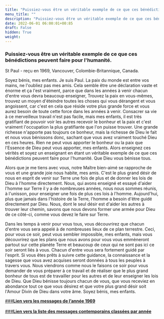 ```yaml
---
title: "Puissiez-vous être un véritable exemple de ce que ces bénédictions peuvent faire pour l'humanité."
menu_title: ""
description: "Puissiez-vous être un véritable exemple de ce que ces bénédictions peuvent faire pour l'humanité."
date: 2022-06-01 06:00:01+00:85
draft: False
hidden: True
weight:
---
```

### Puissiez-vous être un véritable exemple de ce que ces bénédictions peuvent faire pour l'humanité.

St Paul - reçu en 1969, Vancouver, Colombie-Britannique, Canada.

Soyez bénis, mes enfants. Je suis Paul. La paix du monde est entre vos mains, ne l'oubliez pas mes amis. Cela semble être une déclaration vaste et énorme et ça l'est vraiment, parce que dans les années à venir chacun d'entre vous devra beaucoup enseigner, Trouvez la paix en vous-mêmes, trouvez un moyen d'éteindre toutes les choses qui vous dérangent et vous angoissent, car c'est en cela que réside votre plus grande force et vous aurez besoin de toute cette force dans les années à venir. Consacrer sa vie à ce merveilleux travail n'est pas facile, mais mes enfants, il est très gratifiant de pouvoir voir les autres recevoir le bonheur et la paix et c'est vraiment l'occupation la plus gratifiante que l'on puisse trouver. Une grande richesse n'apporte pas toujours ce bonheur, mais la richesse de Dieu le fait et nous vous bénissons donc, sachant que vous avez vraiment touché Dieu en ces heures. Rien ne peut vous apporter le bonheur ou la paix que l'Essence de Dieu peut vous apporter, mes enfants. Alors enseignez ces vérités et soyez un enseignant en étant un véritable exemple de ce que ces bénédictions peuvent faire pour l'humanité. Que Dieu vous bénisse tous.

Alors que je me tiens avec vous, notre Maître bien-aimé se rapproche de vous et une grande joie nous habite, mes amis. C'est le plus grand désir de nous en esprit de venir sur Terre une fois de plus et de donner les lois de Dieu à l'homme directement. Nous, qui avons enseigné et essayé d'aider l'homme sur Terre il y a de nombreuses années, nous nous sommes réunis, à l'unisson, pour enseigner une fois de plus ces lois à l'homme. Aujourd'hui, plus que jamais dans l'histoire de la Terre, l'homme a besoin d'être guidé directement par Dieu. Nous, dont le seul désir est d'aider les autres à trouver leur chemin, savons que nous devons former une armée pour Dieu de ce côté-ci, comme vous devez le faire sur Terre.

Dans les temps à venir pour vous tous, vous découvrirez que chacun d'entre vous sera appelé à de nombreuses lieux de ce plan terrestre. Ceci, pour vous ce soir, peut vous sembler impossible, mes enfants, mais vous découvrirez que les plans que nous avons pour vous vous emmèneront partout sur cette planète Terre et beaucoup de ceux qui ne sont pas ici ce soir seront liés à vous. Chacun d'entre vous sera fortement guidé par l'esprit. Si vous êtes prêts à suivre cette guidance, la connaissance et la sagesse que vous avez acquises seront données à tous les peuples à travers vous. Nous viendrons comme nous le faisons ce soir pour vous demander de vous préparer à ce travail et de réaliser que le plus grand bonheur de tous est de travailler pour les autres et de leur enseigner les lois de Dieu. Que Dieu bénisse toujours chacun de vous, que vous receviez en abondance tout ce que vous désirez et que votre plus grand désir soit l'Amour Divin de Dieu dans votre âme. Soyez bénis, mes enfants.

[###**Lien vers les messages de l’année 1969**](/fr-contemporary-messages/fr-contemporary-messages-by-date-order/fr-contemporary-messages-1969/)
<br>
<br>
[###**Lien vers la liste des messages contemporains classées par année**](/fr-contemporary-messages/fr-contemporary-messages-by-date-order/)
